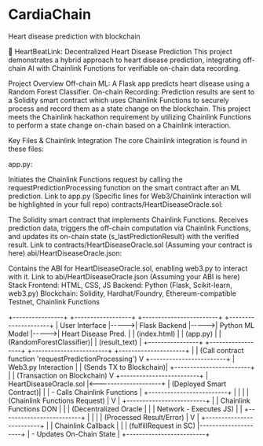 # CardiaChain
Heart disease prediction with blockchain

💓 HeartBeatLink: Decentralized Heart Disease Prediction
This project demonstrates a hybrid approach to heart disease prediction, integrating off-chain AI with Chainlink Functions for verifiable on-chain data recording.

Project Overview
Off-chain ML: A Flask app predicts heart disease using a Random Forest Classifier.
On-chain Recording: Prediction results are sent to a Solidity smart contract which uses Chainlink Functions to securely process and record them as a state change on the blockchain.
This project meets the Chainlink hackathon requirement by utilizing Chainlink Functions to perform a state change on-chain based on a Chainlink interaction.

Key Files & Chainlink Integration
The core Chainlink integration is found in these files:

app.py:

Initiates the Chainlink Functions request by calling the requestPredictionProcessing function on the smart contract after an ML prediction.
Link to app.py (Specific lines for Web3/Chainlink interaction will be highlighted in your full repo)
contracts/HeartDiseaseOracle.sol:

The Solidity smart contract that implements Chainlink Functions.
Receives prediction data, triggers the off-chain computation via Chainlink Functions, and updates its on-chain state (s_lastPredictionResult) with the verified result.
Link to contracts/HeartDiseaseOracle.sol (Assuming your contract is here)
abi/HeartDiseaseOracle.json:

Contains the ABI for HeartDiseaseOracle.sol, enabling web3.py to interact with it.
Link to abi/HeartDiseaseOracle.json (Assuming your ABI is here)
Stack
Frontend: HTML, CSS, JS
Backend: Python (Flask, Scikit-learn, web3.py)
Blockchain: Solidity, Hardhat/Foundry, Ethereum-compatible Testnet, Chainlink Functions

+----------------+      +------------------+      +------------------------+      +---------------------+
| User Interface |----->| Flask Backend    |----->| Python ML Model        |----->| Heart Disease Pred. |
| (index.html)   |      | (app.py)         |      | (RandomForestClassifier)|      | (result_text)       |
+----------------+      +------------------+      +------------------------+      +---------------------+
                                  |
                                  | (Call contract function 'requestPredictionProcessing')
                                  V
                           +------------------------+
                           | Web3.py Interaction    |
                           | (Sends TX to Blockchain)|
                           +------------------------+
                                  |
                                  | (Transaction on Blockchain)
                                  V
                          +-------------------------+
                          | HeartDiseaseOracle.sol  |<--------------------+
                          | (Deployed Smart Contract)|                     |
                          |   - Calls Chainlink Functions                  |
                          +-------------------------+                     |
                                  |                                       |
                                  | (Chainlink Functions Request)         |
                                  V                                       |
                          +-------------------------+                     |
                          | Chainlink Functions DON |                     |
                          | (Decentralized Oracle   |                     |
                          |  Network - Executes JS) |                     |
                          +-------------------------+                     |
                                  |                                       |
                                  | (Processed Result/Error)              |
                                  V                                       |
                          +-------------------------+                     |
                          | Chainlink Callback      |                     |
                          | (fulfillRequest in SC)  |---------------------+
                          |   - Updates On-Chain State                     |
                          +-------------------------+
